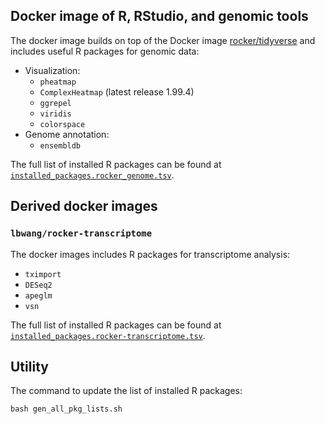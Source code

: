 ## Docker image of R, RStudio, and genomic tools
The docker image builds on top of the Docker image [rocker/tidyverse] and includes useful R packages for genomic data:

- Visualization:
    - `pheatmap`
    - `ComplexHeatmap` (latest release 1.99.4)
    - `ggrepel`
    - `viridis`
    - `colorspace`
- Genome annotation:
    - `ensembldb`

The full list of installed R packages can be found at [`installed_packages.rocker_genome.tsv`][pkg-list rocker-genome].



## Derived docker images

### `lbwang/rocker-transcriptome`
The docker images includes R packages for transcriptome analysis:

- `tximport`
- `DESeq2`
- `apeglm`
- `vsn`

The full list of installed R packages can be found at [`installed_packages.rocker-transcriptome.tsv`][pkg-list rocker-transcriptome].

[rocker/tidyverse]: https://github.com/rocker-org/rocker-versioned
[pkg-list rocker-genome]: https://github.com/ccwang002/rocker-genome/blob/master/installed_packages.rocker_genome.tsv
[pkg-list rocker-transcriptome]: https://github.com/ccwang002/rocker-genome/blob/master/installed_packages.rocker-transcriptome.tsv



## Utility
The command to update the list of installed R packages:

    bash gen_all_pkg_lists.sh

